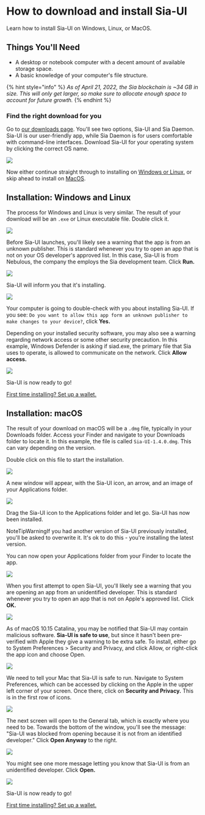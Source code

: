 # How to download and install Sia-UI

Learn how to install Sia-UI on Windows, Linux, or MacOS.

## Things You'll Need

* A desktop or notebook computer with a decent amount of available storage space.
* A basic knowledge of your computer's file structure.

{% hint style="info" %}
_As of April 21, 2022, the Sia blockchain is \~34 GB in size. This will only get larger, so make sure to allocate enough space to account for future growth._
{% endhint %}

### Find the right download for you <a href="#find_the_right_download_for_you" id="find_the_right_download_for_you"></a>

Go to [our downloads page](http://sia.tech/get-started). You'll see two options, Sia-UI and Sia Daemon. Sia-UI is our user-friendly app, while Sia Daemon is for users comfortable with command-line interfaces. Download Sia-UI for your operating system by clicking the correct OS name.

![](../../../.gitbook/assets/install-1.png)

Now either continue straight through to installing on [Windows or Linux](how-to-download-and-install-sia-ui.md#installation-windows-and-linux), or skip ahead to install on [MacOS](how-to-download-and-install-sia-ui.md#installation-macos).

## Installation: Windows and Linux

The process for Windows and Linux is very similar. The result of your download will be an `.exe` or Linux executable file. Double click it.

![](../../../.gitbook/assets/install-2.png)

Before Sia-UI launches, you'll likely see a warning that the app is from an unknown publisher. This is standard whenever you try to open an app that is not on your OS developer's approved list. In this case, Sia-UI is from Nebulous, the company the employs the Sia development team. Click **Run.**

![](../../../.gitbook/assets/install-3.png)

Sia-UI will inform you that it's installing.

![](../../../.gitbook/assets/install-4.png)

Your computer is going to double-check with you about installing Sia-UI. If you see: `Do you want to allow this app form an unknown publisher to make changes to your device?`, click **Yes.**

Depending on your installed security software, you may also see a warning regarding network access or some other security precaution. In this example, Windows Defender is asking if siad.exe, the primary file that Sia uses to operate, is allowed to communicate on the network. Click **Allow access.**

![](../../../.gitbook/assets/install-5.png)

Sia-UI is now ready to go!

[First time installing? Set up a wallet.](how-to-make-a-new-wallet-in-sia-ui.md)

## Installation: macOS

The result of your download on macOS will be a `.dmg` file, typically in your Downloads folder. Access your Finder and navigate to your Downloads folder to locate it. In this example, the file is called `Sia-UI-1.4.0.dmg`. This can vary depending on the version.

Double click on this file to start the installation.

![](../../../.gitbook/assets/install-6.png)

A new window will appear, with the Sia-UI icon, an arrow, and an image of your Applications folder.

![](../../../.gitbook/assets/install-7.png)

Drag the Sia-UI icon to the Applications folder and let go. Sia-UI has now been installed.

NoteTipWarningIf you had another version of Sia-UI previously installed, you'll be asked to overwrite it. It's ok to do this - you're installing the latest version.

You can now open your Applications folder from your Finder to locate the app.

![](../../../.gitbook/assets/install-8.png)

When you first attempt to open Sia-UI, you'll likely see a warning that you are opening an app from an unidentified developer. This is standard whenever you try to open an app that is not on Apple's approved list. Click **OK.**

![](../../../.gitbook/assets/install-9.png)

As of macOS 10.15 Catalina, you may be notified that Sia-UI may contain malicious software. **Sia-UI is safe to use**, but since it hasn't been pre-verified with Apple they give a warning to be extra safe. To install, either go to System Preferences > Security and Privacy, and click Allow, or right-click the app icon and choose Open.

![](../../../.gitbook/assets/install-10.png)

We need to tell your Mac that Sia-UI is safe to run. Navigate to System Preferences, which can be accessed by clicking on the Apple in the upper left corner of your screen. Once there, click on **Security and Privacy.** This is in the first row of icons.

![](../../../.gitbook/assets/install-11.png)

The next screen will open to the General tab, which is exactly where you need to be. Towards the bottom of the window, you'll see the message: "Sia-UI was blocked from opening because it is not from an identified developer." Click **Open Anyway** to the right.

![](../../../.gitbook/assets/install-12.png)

You might see one more message letting you know that Sia-UI is from an unidentified developer. Click **Open.**

![](../../../.gitbook/assets/install-13.png)

Sia-UI is now ready to go!

[First time installing? Set up a wallet.](how-to-make-a-new-wallet-in-sia-ui.md)
